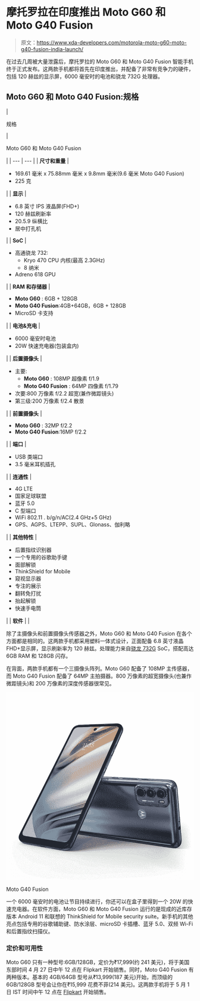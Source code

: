 # 摩托罗拉在印度推出 Moto G60 和 Moto G40 Fusion

> 原文：<https://www.xda-developers.com/motorola-moto-g60-moto-g40-fusion-india-launch/>

在过去几周被大量泄露后，摩托罗拉的 Moto G60 和 Moto G40 Fusion 智能手机终于正式发布。这两款手机都将首先在印度推出，并配备了非常有竞争力的硬件，包括 120 赫兹的显示屏，6000 毫安时的电池和骁龙 732G 处理器。

## Moto G60 和 Moto G40 Fusion:规格

| 

规格

 | 

Moto G60 和 Moto G40 Fusion

 |
| --- | --- |
| **尺寸和重量** | 

*   169.61 毫米 x 75.88mm 毫米 x 9.8mm 毫米(9.6 毫米 Moto G40 Fusion)
*   225 克

 |
| **显示** | 

*   6.8 英寸 IPS 液晶屏(FHD+)
*   120 赫兹刷新率
*   20.5.9 纵横比
*   居中打孔机

 |
| **SoC** | 

*   高通骁龙 732:
    *   Kryo 470 CPU 内核(最高 2.3GHz)
    *   8 纳米
*   Adreno 618 GPU

 |
| **RAM 和存储器** | 

*   **Moto G60** : 6GB + 128GB
*   **Moto G40 Fusion**:4GB+64GB，6GB + 128GB
*   MicroSD 卡支持

 |
| **电池&充电** | 

*   6000 毫安时电池
*   20W 快速充电器(包装盒内)

 |
| **后置摄像头** | 

*   主要:
    *   **Moto G60** : 108MP 超像素 f/1.9
    *   **Moto G40 Fusion** : 64MP 四像素 f/1.79
*   次要:800 万像素 f/2.2 超宽(兼作微距镜头)
*   第三级:200 万像素 f/2.4 散景

 |
| **前置摄像头** | 

*   **Moto G60** : 32MP f/2.2
*   **Moto G40 Fusion**:16MP f/2.2

 |
| **端口** | 

*   USB 类端口
*   3.5 毫米耳机插孔

 |
| **连通性** | 

*   4G LTE
*   国家足球联盟
*   蓝牙 5.0
*   C 型端口
*   WiFi 802.11 . b/g/n/AC(2.4 GHz+5 GHz)
*   GPS、AGPS、LTEPP、SUPL、Glonass、伽利略

 |
| **其他特性** | 

*   后置指纹识别器
*   一个专用的谷歌助手键
*   面部解锁
*   ThinkShield for Mobile
*   窥视显示器
*   专注的展示
*   翻转免打扰
*   抬起解锁
*   快速手电筒

 |
| **软件** |  |

除了主摄像头和前置摄像头传感器之外，Moto G60 和 Moto G40 Fusion 在各个方面都是相同的。这两款手机都采用塑料一体式设计，正面配备 6.8 英寸液晶 FHD+显示屏，显示刷新率为 120 赫兹。处理能力来自[骁龙 732G](https://www.xda-developers.com/qualcomm-snapdragon-732g/) SoC，搭配高达 6GB RAM 和 128GB 闪存。

在背面，两款手机都有一个三摄像头阵列。Moto G60 配备了 108MP 主传感器，而 Moto G40 Fusion 配备了 64MP 主拍摄器。800 万像素的超宽摄像头(也兼作微距镜头)和 200 万像素的深度传感器很常见。

 <picture>![Moto G40 Fusion front and back](img/32530a699bb7252eb10826fcd4578666.png)</picture> 

Moto G40 Fusion

一个 6000 毫安时的电池让节目持续进行，你还可以在盒子里得到一个 20W 的快速充电器。在软件方面，Moto G60 和 Moto G40 Fusion 运行的是现成的近库存版本 Android 11 和联想的 ThinkShield for Mobile security suite。新手机的其他亮点包括专用的谷歌辅助键、防水涂层、microSD 卡插槽、蓝牙 5.0、双频 Wi-Fi 和后置指纹扫描仪。

### 定价和可用性

Moto G60 只有一种型号:6GB/128GB，定价为₹17,999(约 241 美元)，将于美国东部时间 4 月 27 日中午 12 点在 Flipkart 开始销售。同时，Moto G40 Fusion 有两种版本。基本的 4GB/64GB 型号从₹13,999(187 美元)开始，而顶级的 6GB/128GB 型号会让你在₹15,999 花费不菲(214 美元)。这两款手机将于 5 月 1 日 IST 时间中午 12 点在 [Flipkart](https://www.flipkart.com/g40-fusion/p/itmb5f1fee04d230?pid=MOBFWSF8XRR9GKCV&param=87654567845678&otracker=clp_banner_1_2.banner.BANNER_moto-g40-fusion-lin54-38tlhk-store_PSOE05UMFUHN) 开始销售。